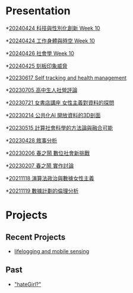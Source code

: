 # Presentation
*[20240424 科技與性別化創新 Week 10]()

*[20240424 工作身體與時空 Week 10]()

*[20240426 社會學 Week 10](https://docs.google.com/presentation/d/e/2PACX-1vQteyAyMQjYfFKgdJcyqWq9Rk8OYYZVSW8QLVuPZqq9aKpuLVYNhunVYzgDb6JGO7V9pKE9dACdRZu1/pub?start=false&loop=false&delayms=3000)

*[20240425 刻板印象威脅]()

*[20230617 Self tracking and health management]()

*[20230705 高中生人社營評論]()

*[20230721 女書店講座 女性主義對資料的探問]()

*[20230214 公共化AI 開放資料的3D剖面]()

*[20230515 計算社會科學的方法論與融合可能]()

*[20230428 敘事分析]()

*[20230206 春之鬧 數位社會新挑戰]()

*[20230207 春之鬧 實作討論]()


*[20211118 演算法政治與數據女性主義]()

*[20211119 數據計劃的倫理分析]()


# Projects

## Recent Projects
* [lifelogging and mobile sensing]()

## Past
* ["hateGirl?"]()

